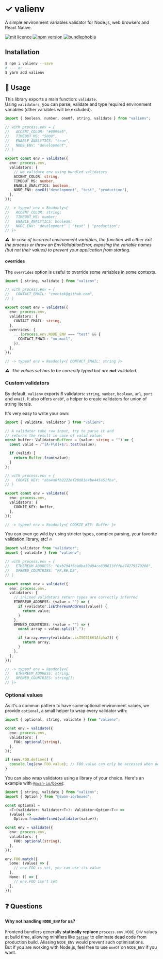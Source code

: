 # ✓ valienv

A simple environment variables validator for Node.js, web browsers and React Native.

[![mit licence](https://img.shields.io/dub/l/vibe-d.svg?style=for-the-badge)](https://github.com/zoontek/valienv/blob/main/LICENSE)
[![npm version](https://img.shields.io/npm/v/valienv?style=for-the-badge)](https://www.npmjs.org/package/valienv)
[![bundlephobia](https://img.shields.io/bundlephobia/minzip/valienv?label=size&style=for-the-badge)](https://bundlephobia.com/result?p=valienv)

## Installation

```sh
$ npm i valienv --save
# --- or ---
$ yarn add valienv
```

## 📘 Usage

This library exports a main function: `validate`.<br>
Using `validators`, you can parse, validate and type required environment variables (other variables will be excluded).

```ts
import { boolean, number, oneOf, string, validate } from "valienv";

// with process.env = {
//   ACCENT_COLOR: "#0099e5",
//   TIMEOUT_MS: "5000",
//   ENABLE_ANALYTICS: "true",
//   NODE_ENV: "development",
// }

export const env = validate({
  env: process.env,
  validators: {
    // we validate env using bundled validators
    ACCENT_COLOR: string,
    TIMEOUT_MS: number,
    ENABLE_ANALYTICS: boolean,
    NODE_ENV: oneOf("development", "test", "production"),
  },
});

// -> typeof env = Readonly<{
//   ACCENT_COLOR: string;
//   TIMEOUT_MS: number;
//   ENABLE_ANALYTICS: boolean;
//   NODE_ENV: "development" | "test" | "production";
// }>
```

_⚠️  In case of incorrect environment variables, the function will either exit the process or throw an EnvValidationError, exposing the variable names (but not their values) to prevent your application from starting._

#### overrides

The `overrides` option is useful to override some variables in some contexts.

```ts
import { string, validate } from "valienv";

// with process.env = {
//   CONTACT_EMAIL: "zoontek@github.com",
// }

export const env = validate({
  env: process.env,
  validators: {
    CONTACT_EMAIL: string,
  },
  overrides: {
    ...(process.env.NODE_ENV === "test" && {
      CONTACT_EMAIL: "no-mail",
    }),
  },
});

// -> typeof env = Readonly<{ CONTACT_EMAIL: string }>
```

_⚠️  The values set has to be correctly typed but are **not** validated._

### Custom validators

By default, `valienv` exports 6 validators: `string`, `number`, `boolean`, `url`, `port` and `email`. It also offers `oneOf`, a helper to create validators for union of string literals.

It's very easy to write your own:

```ts
import { validate, Validator } from "valienv";

// A validator take raw input, try to parse it and
// returns the result in case of valid value:
const buffer: Validator<Buffer> = (value: string = "") => {
  const valid = /^[A-F\d]+$/i.test(value);

  if (valid) {
    return Buffer.from(value);
  }
};

// with process.env = {
//   COOKIE_KEY: "aba4a6fb2222ef28d81e4be445a51fba",
// }

export const env = validate({
  env: process.env,
  validators: {
    COOKIE_KEY: buffer,
  },
});

// -> typeof env = Readonly<{ COOKIE_KEY: Buffer }>
```

You can even go wild by using stricter types, complex parsing, your favorite validation library, etc! 🔥

```ts
import validator from "validator";
import { validate } from "valienv";

// with process.env = {
//   ETHEREUM_ADDRESS: "0xb794f5ea0ba39494ce839613fffba74279579268",
//   OPENED_COUNTRIES: "FR,BE,DE",
// }

export const env = validate({
  env: process.env,
  validators: {
    // inlined validators return types are correctly inferred
    ETHEREUM_ADDRESS: (value = "") => {
      if (validator.isEthereumAddress(value)) {
        return value;
      }
    },
    OPENED_COUNTRIES: (value = "") => {
      const array = value.split(",");

      if (array.every(validator.isISO31661Alpha2)) {
        return array;
      }
    },
  },
});

// -> typeof env = Readonly<{
//   ETHEREUM_ADDRESS: string;
//   OPENED_COUNTRIES: string[];
// }>
```

### Optional values

As it's a common pattern to have some optional environment values, we provide `optional`, a small helper to wrap every validator with:

```ts
import { optional, string, validate } from "valienv";

const env = validate({
  env: process.env,
  validators: {
    FOO: optional(string),
  },
});

if (env.FOO.defined) {
  console.log(env.FOO.value); // FOO.value can only be accessed when defined is true
}
```

You can also wrap validators using a library of your choice. Here's an example with [`@swan-io/boxed`](https://github.com/swan-io/boxed):

```ts
import { string, validate } from "valienv";
import { Option } from "@swan-io/boxed";

const optional =
  <T>(validator: Validator<T>): Validator<Option<T>> =>
  (value) =>
    Option.fromUndefined(validator(value));

const env = validate({
  env: process.env,
  validators: {
    FOO: optional(string),
  },
});

env.FOO.match({
  Some: (value) => {
    // env.FOO is set, you can use its value
  },
  None: () => {
    // env.FOO isn't set
  },
});
```

## ❓ Questions

#### Why not handling `NODE_ENV` for us?

Frontend bundlers generally **statically replace** `process.env.NODE_ENV` values at build time, allowing minifiers like [`terser`](https://github.com/terser/terser) to eliminate dead code from production build. Aliasing `NODE_ENV` would prevent such optimisations.<br />
But if you are working with Node.js, feel free to use `oneOf` on `NODE_ENV` if you want.
